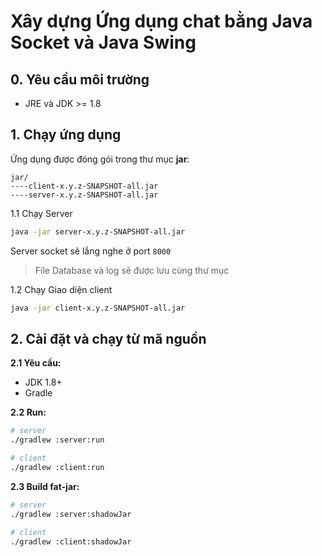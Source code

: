 # Xây dựng Ứng dụng chat bằng Java Socket và Java Swing

## 0. Yêu cầu môi trường

- JRE và JDK >= 1.8

## 1. Chạy ứng dụng

Ứng dụng được đóng gói trong thư mục **jar**:

```
jar/
----client-x.y.z-SNAPSHOT-all.jar
----server-x.y.z-SNAPSHOT-all.jar
```

1.1 Chạy Server

```bash
java -jar server-x.y.z-SNAPSHOT-all.jar
```

Server socket sẽ lắng nghe ở port `8000`

> File Database và log sẽ được lưu cùng thư mục 

1.2 Chạy Giao diện client

```bash
java -jar client-x.y.z-SNAPSHOT-all.jar
```

## 2. Cài đặt và chạy từ mã nguồn

**2.1 Yêu cầu:**

- JDK 1.8+
- Gradle

**2.2 Run:**

```bash
# server
./gradlew :server:run

# client
./gradlew :client:run
```

**2.3 Build fat-jar:**

```bash
# server
./gradlew :server:shadowJar

# client
./gradlew :client:shadowJar
```
